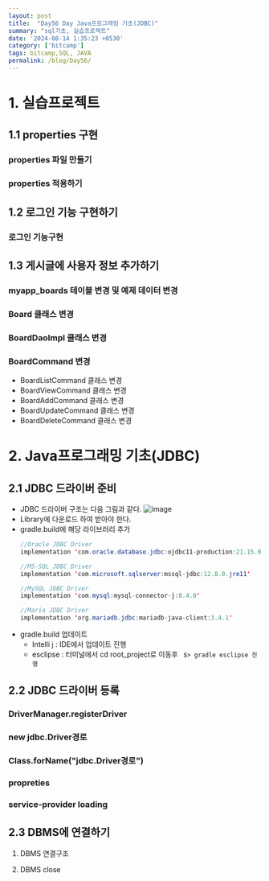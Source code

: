 ```yaml
---
layout: post
title:  "Day56 Day Java프로그래밍 기초(JDBC)"
summary: "sql기초, 실습프로젝트"
date: '2024-08-14 1:35:23 +0530'
category: ['bitcamp']
tags: bitcamp,SQL, JAVA
permalink: /blog/Day56/
---
```


# 1. 실습프로젝트
## 1.1 properties 구현 <br>
### properties 파일 만들기 <br>
### properties 적용하기 <br>

## 1.2 로그인 기능 구현하기 <br>
### 로그인 기능구현 <br>

## 1.3 게시글에 사용자 정보 추가하기 <br>
### myapp_boards 테이블 변경 및 예제 데이터 변경 <br>
### Board 클래스 변경 <br>
### BoardDaoImpl 클래스 변경 <br>
### BoardCommand 변경 <br>
- BoardListCommand 클래스 변경
- BoardViewCommand 클래스 변경
- BoardAddCommand 클래스 변경
- BoardUpdateCommand 클래스 변경
- BoardDeleteCommand 클래스 변경

# 2. Java프로그래밍 기초(JDBC) <br>
## 2.1 JDBC 드라이버 준비
- JDBC 드라이버 구조는 다음 그림과 같다.
  ![image](https://github.com/user-attachments/assets/fa50e547-0d5f-4cca-a902-d5ad59e32c6b)
- Library에 다운로드 하여 받아야 한다.
- gradle.build에 해당 라이브러리 추가
    ```java
    //Oracle JDBC Driver
    implementation 'com.oracle.database.jdbc:ojdbc11-production:21.15.0.0'
    
    //MS-SQL JDBC Driver
    implementation 'com.microsoft.sqlserver:mssql-jdbc:12.8.0.jre11'
    
    //MySQL JDBC Driver
    implementation 'com.mysql:mysql-connector-j:8.4.0'
    
    //Maria JDBC Driver
    implementation 'org.mariadb.jdbc:mariadb-java-client:3.4.1'
    ```
- gradle.build 업데이트
  - Intelli j : IDE에서 업데이트 진행
  - esclipse : 터미널에서 cd root_project로 이동후 ``` $> gradle esclipse 진행``` <br>

## 2.2 JDBC 드라이버 등록

### DriverManager.registerDriver <br>

### new jdbc.Driver경로 <br>

### Class.forName("jdbc.Driver경로") <br>

### propreties <br>

### service-provider loading <br>

## 2.3 DBMS에 연결하기

1) DBMS 연결구조

2) DBMS close

